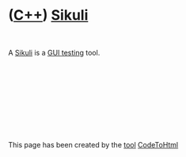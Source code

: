 
 

 

 

 

 

([C++](Cpp.md)) [Sikuli](CppSikuli.md)
========================================

 

A [Sikuli](CppSikuli.md) is a [GUI testing](CppGuiTest.md) tool.

 

 

 

 

 

This page has been created by the [tool](Tools.md)
[CodeToHtml](ToolCodeToHtml.md)
